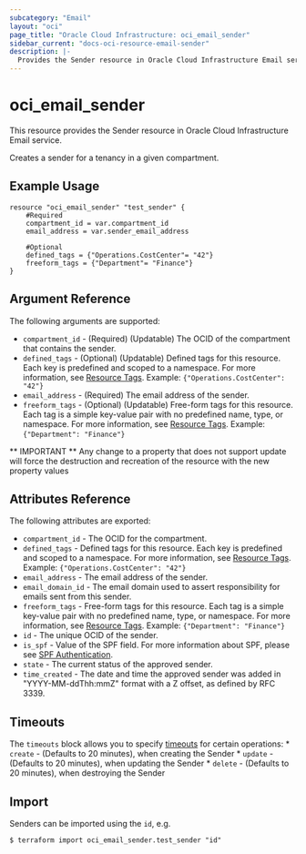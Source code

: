 ```yaml
---
subcategory: "Email"
layout: "oci"
page_title: "Oracle Cloud Infrastructure: oci_email_sender"
sidebar_current: "docs-oci-resource-email-sender"
description: |-
  Provides the Sender resource in Oracle Cloud Infrastructure Email service
---
```


# oci_email_sender
This resource provides the Sender resource in Oracle Cloud Infrastructure Email service.

Creates a sender for a tenancy in a given compartment.

## Example Usage

```hcl
resource "oci_email_sender" "test_sender" {
	#Required
	compartment_id = var.compartment_id
	email_address = var.sender_email_address

	#Optional
	defined_tags = {"Operations.CostCenter"= "42"}
	freeform_tags = {"Department"= "Finance"}
}
```

## Argument Reference

The following arguments are supported:

* `compartment_id` - (Required) (Updatable) The OCID of the compartment that contains the sender.
* `defined_tags` - (Optional) (Updatable) Defined tags for this resource. Each key is predefined and scoped to a namespace. For more information, see [Resource Tags](https://docs.cloud.oracle.com/iaas/Content/General/Concepts/resourcetags.htm).  Example: `{"Operations.CostCenter": "42"}` 
* `email_address` - (Required) The email address of the sender.
* `freeform_tags` - (Optional) (Updatable) Free-form tags for this resource. Each tag is a simple key-value pair with no predefined name, type, or namespace. For more information, see [Resource Tags](https://docs.cloud.oracle.com/iaas/Content/General/Concepts/resourcetags.htm).  Example: `{"Department": "Finance"}` 


** IMPORTANT **
Any change to a property that does not support update will force the destruction and recreation of the resource with the new property values

## Attributes Reference

The following attributes are exported:

* `compartment_id` - The OCID for the compartment.
* `defined_tags` - Defined tags for this resource. Each key is predefined and scoped to a namespace. For more information, see [Resource Tags](https://docs.cloud.oracle.com/iaas/Content/General/Concepts/resourcetags.htm).  Example: `{"Operations.CostCenter": "42"}` 
* `email_address` - The email address of the sender.
* `email_domain_id` - The email domain used to assert responsibility for emails sent from this sender. 
* `freeform_tags` - Free-form tags for this resource. Each tag is a simple key-value pair with no predefined name, type, or namespace. For more information, see [Resource Tags](https://docs.cloud.oracle.com/iaas/Content/General/Concepts/resourcetags.htm).  Example: `{"Department": "Finance"}` 
* `id` - The unique OCID of the sender.
* `is_spf` - Value of the SPF field. For more information about SPF, please see [SPF Authentication](https://docs.cloud.oracle.com/iaas/Content/Email/Concepts/overview.htm#components). 
* `state` - The current status of the approved sender.
* `time_created` - The date and time the approved sender was added in "YYYY-MM-ddThh:mmZ" format with a Z offset, as defined by RFC 3339. 

## Timeouts

The `timeouts` block allows you to specify [timeouts](https://registry.terraform.io/providers/hashicorp/oci/latest/docs/guides/changing_timeouts) for certain operations:
	* `create` - (Defaults to 20 minutes), when creating the Sender
	* `update` - (Defaults to 20 minutes), when updating the Sender
	* `delete` - (Defaults to 20 minutes), when destroying the Sender


## Import

Senders can be imported using the `id`, e.g.

```
$ terraform import oci_email_sender.test_sender "id"
```

